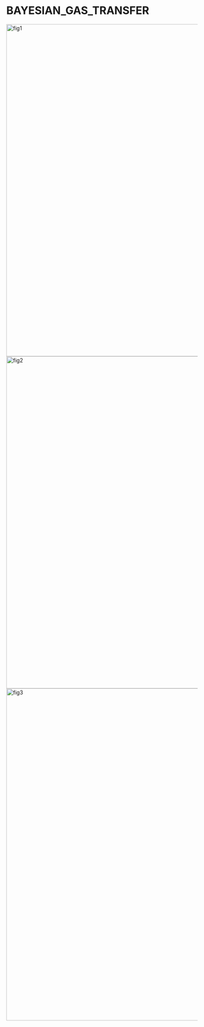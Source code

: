 # BAYESIAN_GAS_TRANSFER
<img width="1167" height="875" alt="fig1" src="https://github.com/user-attachments/assets/745f26a9-5d65-4867-a9e5-fbc15e7526b1" />
<img width="1167" height="875" alt="fig2" src="https://github.com/user-attachments/assets/85783465-37a2-4cea-abef-ff2dc30c6704" />
<img width="1167" height="875" alt="fig3" src="https://github.com/user-attachments/assets/44d59ea6-9a49-4432-bf90-759d9ae50da5" />
